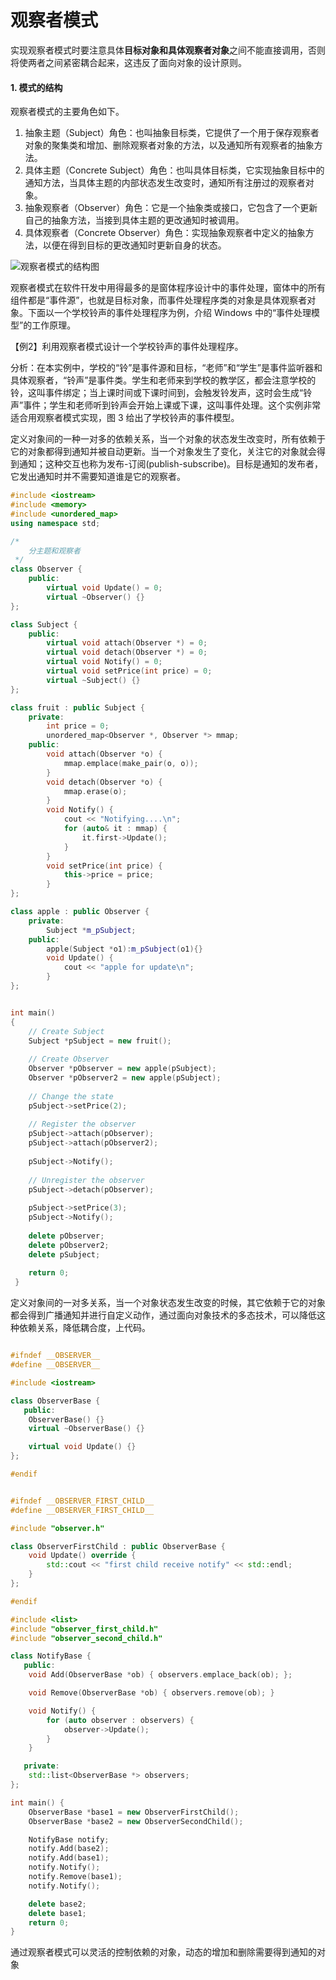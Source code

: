 # 观察者模式

实现观察者模式时要注意具体**目标对象和具体观察者对象**之间不能直接调用，否则将使两者之间紧密耦合起来，这违反了面向对象的设计原则。

#### 1. 模式的结构

观察者模式的主要角色如下。

1. 抽象主题（Subject）角色：也叫抽象目标类，它提供了一个用于保存观察者对象的聚集类和增加、删除观察者对象的方法，以及通知所有观察者的抽象方法。
2. 具体主题（Concrete Subject）角色：也叫具体目标类，它实现抽象目标中的通知方法，当具体主题的内部状态发生改变时，通知所有注册过的观察者对象。
3. 抽象观察者（Observer）角色：它是一个抽象类或接口，它包含了一个更新自己的抽象方法，当接到具体主题的更改通知时被调用。
4. 具体观察者（Concrete Observer）角色：实现抽象观察者中定义的抽象方法，以便在得到目标的更改通知时更新自身的状态。

![观察者模式的结构图](http://c.biancheng.net/uploads/allimg/181116/3-1Q1161A6221S.gif)



观察者模式在软件幵发中用得最多的是窗体程序设计中的事件处理，窗体中的所有组件都是“事件源”，也就是目标对象，而事件处理程序类的对象是具体观察者对象。下面以一个学校铃声的事件处理程序为例，介绍 Windows 中的“事件处理模型”的工作原理。

【例2】利用观察者模式设计一个学校铃声的事件处理程序。

分析：在本实例中，学校的“铃”是事件源和目标，“老师”和“学生”是事件监听器和具体观察者，“铃声”是事件类。学生和老师来到学校的教学区，都会注意学校的铃，这叫事件绑定；当上课时间或下课时间到，会触发铃发声，这时会生成“铃声”事件；学生和老师听到铃声会开始上课或下课，这叫事件处理。这个实例非常适合用观察者模式实现，图 3 给出了学校铃声的事件模型。

​	定义对象间的一种一对多的依赖关系，当一个对象的状态发生改变时，所有依赖于它的对象都得到通知并被自动更新。当一个对象发生了变化，关注它的对象就会得到通知；这种交互也称为发布-订阅(publish-subscribe)。目标是通知的发布者，它发出通知时并不需要知道谁是它的观察者。



```c++
#include <iostream>
#include <memory>
#include <unordered_map>
using namespace std;

/*
 	分主题和观察者 
 */
class Observer {
	public:
		virtual void Update() = 0; 
		virtual ~Observer() {}
};

class Subject {
	public:
		virtual void attach(Observer *) = 0;
		virtual void detach(Observer *) = 0;
		virtual void Notify() = 0;
		virtual void setPrice(int price) = 0;
		virtual ~Subject() {}
};

class fruit : public Subject {
	private:
		int price = 0;
		unordered_map<Observer *, Observer *> mmap;
	public:
		void attach(Observer *o) {
			mmap.emplace(make_pair(o, o));
		}
		void detach(Observer *o) {
			mmap.erase(o);
		}
		void Notify() {
			cout << "Notifying....\n";
			for (auto& it : mmap) {
				it.first->Update();
			}
		}
		void setPrice(int price) {
			this->price = price;
		}
};

class apple : public Observer {
	private:
		Subject *m_pSubject;
	public:
		apple(Subject *o1):m_pSubject(o1){}
		void Update() {
			cout << "apple for update\n";
		}
};


int main()
{
	// Create Subject
    Subject *pSubject = new fruit();
 
    // Create Observer
    Observer *pObserver = new apple(pSubject);
    Observer *pObserver2 = new apple(pSubject);
 
    // Change the state
    pSubject->setPrice(2);
 
    // Register the observer
    pSubject->attach(pObserver);
    pSubject->attach(pObserver2);
 
    pSubject->Notify();
 
    // Unregister the observer
    pSubject->detach(pObserver);
 
    pSubject->setPrice(3);
    pSubject->Notify();
 
    delete pObserver;
    delete pObserver2;
    delete pSubject;
	
	return 0;
 } 
```



​	定义对象间的一对多关系，当一个对象状态发生改变的时候，其它依赖于它的对象都会得到广播通知并进行自定义动作，通过面向对象技术的多态技术，可以降低这种依赖关系，降低耦合度，上代码。



```c++

#ifndef __OBSERVER__
#define __OBSERVER__

#include <iostream>

class ObserverBase {
   public:
    ObserverBase() {}
    virtual ~ObserverBase() {}

    virtual void Update() {}
};

#endif
```

```c++

#ifndef __OBSERVER_FIRST_CHILD__
#define __OBSERVER_FIRST_CHILD__

#include "observer.h"

class ObserverFirstChild : public ObserverBase {
    void Update() override {
        std::cout << "first child receive notify" << std::endl;
    }
};

#endif
```



```c++
#include <list>
#include "observer_first_child.h"
#include "observer_second_child.h"

class NotifyBase {
   public:
    void Add(ObserverBase *ob) { observers.emplace_back(ob); };

    void Remove(ObserverBase *ob) { observers.remove(ob); }

    void Notify() {
        for (auto observer : observers) {
            observer->Update();
        }
    }

   private:
    std::list<ObserverBase *> observers;
};

int main() {
    ObserverBase *base1 = new ObserverFirstChild();
    ObserverBase *base2 = new ObserverSecondChild();

    NotifyBase notify;
    notify.Add(base2);
    notify.Add(base1);
    notify.Notify();
    notify.Remove(base1);
    notify.Notify();

    delete base2;
    delete base1;
    return 0;
}
```



通过观察者模式可以灵活的控制依赖的对象，动态的增加和删除需要得到通知的对象

































